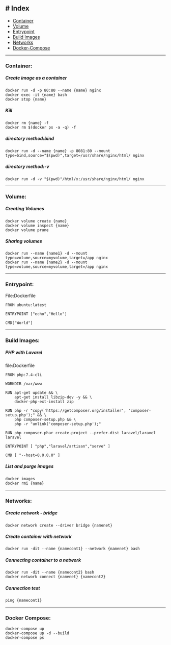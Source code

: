 ## # Index
- [Container](#container)
- [Volume](#volume)
- [Entrypoint](#entrypoint)
- [Build Images](#build-images)
- [Networks](#networks)
- [Docker-Compose](#docker-compose)
---
### Container:
##### Create image as a container
```.dockerfile
docker run -d -p 80:80 --name {name} nginx
docker exec -it {name} bash
docker stop {name}
```
##### Kill
```.dockerfile
docker rm {name} -f
docker rm $(docker ps -a -q) -f
```
##### directory method:bind
```.dockerfile
docker run -d --name {name} -p 8081:80 --mount type=bind,source="$(pwd)",target=/usr/share/nginx/html/ nginx
```
##### directory method:-v
```.dockerfile
docker run -d -v "$(pwd)"/html/x:/usr/share/nginx/html/ nginx
```
---
### Volume:
##### Creating Volumes
```.dockerfile
docker volume create {name}
docker volume inspect {name}
docker volume prune
```
##### Sharing volumes
```.dockerfile
docker run --name {name1} -d --mount type=volume,source=myvolume,target=/app nginx
docker run --name {name2} -d --mount type=volume,source=myvolume,target=/app nginx
```
---
### Entrypoint:
File:Dockerfile
```.dockerfile
FROM ubuntu:latest

ENTRYPOINT ["echo","Hello"]

CMD["World"]
```
---
### Build Images:
##### PHP with Lavarel
file:Dockerfile
```.dockerfile
FROM php:7.4-cli

WORKDIR /var/www

RUN apt-get update && \
    apt-get install libzip-dev -y && \
    docker-php-ext-install zip

RUN php -r "copy('https://getcomposer.org/installer', 'composer-setup.php');" && \
    php composer-setup.php && \
    php -r "unlink('composer-setup.php');"

RUN php composer.phar create-project --prefer-dist laravel/laravel laravel

ENTRYPOINT [ "php","laravel/artisan","serve" ]

CMD [ "--host=0.0.0.0" ]
```
##### List and purge images
```.dockerfile
docker images
docker rmi {name}
```
---
### Networks:
##### Create network - bridge
```.dockerfile
docker network create --driver bridge {namenet}
```
##### Create container with network
```.dockerfile
docker run -dit --name {namecont1} --network {namenet} bash
```
##### Connecting container to a network
```.dockerfile
docker run -dit --name {namecont2} bash
docker network connect {namenet} {namecont2}
```
##### Connection test 
```.dockerfile
ping {namecont1}
```
---
### Docker Compose:
```.dockerfile
docker-compose up
docker-compose up -d --build
docker-compose ps
```

